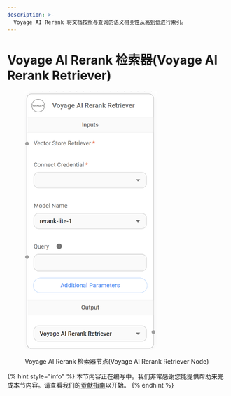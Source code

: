 ```yaml
---
description: >-
  Voyage AI Rerank 将文档按照与查询的语义相关性从高到低进行索引。
---
```


# Voyage AI Rerank 检索器(Voyage AI Rerank Retriever)

<figure><img src="../../../.gitbook/assets/image (149).png" alt="" width="302"><figcaption><p>Voyage AI Rerank 检索器节点(Voyage AI Rerank Retriever Node)</p></figcaption></figure>

{% hint style="info" %}
本节内容正在编写中。我们非常感谢您能提供帮助来完成本节内容。请查看我们的[贡献指南](../../../contributing/)以开始。
{% endhint %}